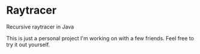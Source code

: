 # Raytracer
Recursive raytracer in Java

This is just a personal project I'm working on with a few friends. Feel free to try it out yourself.

